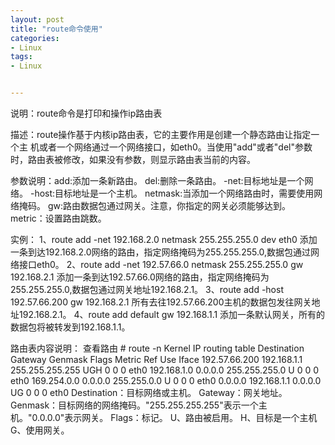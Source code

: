 ```yaml
---
layout: post
title: "route命令使用"
categories:
- Linux
tags:
- Linux


---
```


说明：route命令是打印和操作ip路由表

描述：route操作基于内核ip路由表，它的主要作用是创建一个静态路由让指定一个主 机或者一个网络通过一个网络接口，如eth0。当使用"add"或者"del"参数时，路由表被修改，如果没有参数，则显示路由表当前的内容。

参数说明：add:添加一条新路由。
          del:删除一条路由。
          -net:目标地址是一个网络。
          -host:目标地址是一个主机。
          netmask:当添加一个网络路由时，需要使用网络掩码。
          gw:路由数据包通过网关。注意，你指定的网关必须能够达到。
          metric：设置路由跳数。

实例：
      1、route add -net 192.168.2.0 netmask 255.255.255.0 dev eth0
        添加一条到达192.168.2.0网络的路由，指定网络掩码为255.255.255.0,数据包通过网络接口eth0。
      2、route add -net 192.57.66.0 netmask 255.255.255.0 gw 192.168.2.1
        添加一条到达192.57.66.0网络的路由，指定网络掩码为255.255.255.0,数据包通过网关地址192.168.2.1。
      3、route add -host 192.57.66.200 gw 192.168.2.1
        所有去往192.57.66.200主机的数据包发往网关地址192.168.2.1。
      4、route add default gw 192.168.1.1
        添加一条默认网关，所有的数据包将被转发到192.168.1.1。

路由表内容说明：
查看路由
\# route -n
Kernel IP routing table
Destination    Gateway        Genmask        Flags Metric Ref    Use Iface
192.57.66.200  192.168.1.1    255.255.255.255 UGH  0      0        0 eth0
192.168.1.0    0.0.0.0        255.255.255.0  U    0      0        0 eth0
169.254.0.0    0.0.0.0        255.255.0.0    U    0      0        0 eth0
0.0.0.0        192.168.1.1    0.0.0.0        UG    0      0        0 eth0
Destination：目标网络或主机。
Gateway：网关地址。
Genmask：目标网络的网络掩码。"255.255.255.255"表示一个主机。"0.0.0.0"表示网关。
Flags：标记。
      U、路由被启用。
      H、目标是一个主机
      G、使用网关。
